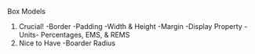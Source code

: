 Box Models

1. Crucial!
-Border
-Padding
-Width & Height
-Margin
-Display Property
-Units- Percentages, EMS, & REMS
2. Nice to Have
-Boarder Radius
